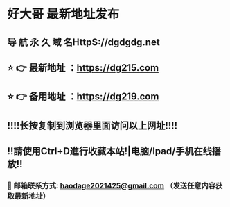 # 好大哥 最新地址发布 
## 导 航 永 久 域 名HttpS://dgdgdg.net
## ⭐️ 👉 最新地址 ：https://dg215.com
## ⭐️ 👉 备用地址 ：https://dg219.com
## ‼️‼️长按复制到浏览器里面访问以上网址‼️‼️
## ‼️請使用Ctrl+D進行收藏本站!|电脑/Ipad/手机在线播放‼️
### 📧 邮箱联系方式: haodage2021425@gmail.com （发送任意内容获取最新地址）
